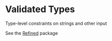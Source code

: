 # Validated Types

Type-level constraints on strings and other input

See the [Refined](https://hackage.haskell.org/package/refined) package

